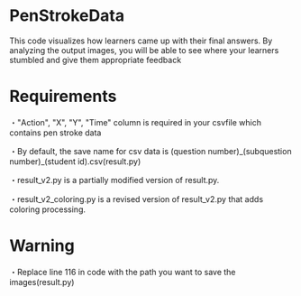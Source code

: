 # PenStrokeData
<p>This code visualizes how learners came up with their final answers. By analyzing the output images, you will be able to see where your learners stumbled and give them appropriate feedback</p>

<h1>Requirements</h1>
<p>・"Action", "X", "Y", "Time" column is required in your csvfile which contains pen stroke data</p>
<p>・By default, the save name for csv data is (question number)_(subquestion number)_(student id).csv(result.py)</p>
<p>・result_v2.py is a partially modified version of result.py.</p>
<p>・result_v2_coloring.py is a revised version of result_v2.py that adds coloring processing.</p>

<h1>Warning</h1>
<p>・Replace line 116 in code with the path you want to save the images(result.py)</p>
